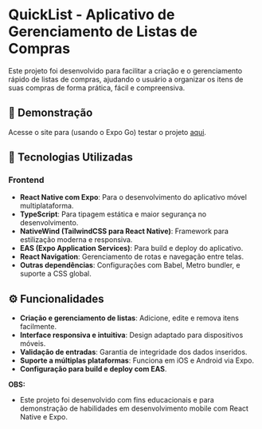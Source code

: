 # QuickList - Aplicativo de Gerenciamento de Listas de Compras

Este projeto foi desenvolvido para facilitar a criação e o gerenciamento rápido de listas de compras, ajudando o usuário a organizar os itens de suas compras de forma prática, fácil e compreensiva.

## 📸 Demonstração
Acesse o site para (usando o Expo Go) testar o projeto <a href="https://exemplo.com](https://expo.dev/preview/update?message=fix%3A+fix+each+item+price%2Fquantity+calculation&updateRuntimeVersion=1.0.0&createdAt=2025-07-30T21%3A07%3A32.523Z&slug=exp&projectId=37a22d6d-15a5-43e1-ab2e-18871315aaf7&group=48271a9e-bb60-4d9d-b4d9-46c8cc480cc0" target="_blank">aqui</a>.

## 🚀 Tecnologias Utilizadas

### Frontend
- **React Native com Expo**: Para o desenvolvimento do aplicativo móvel multiplataforma.
- **TypeScript**: Para tipagem estática e maior segurança no desenvolvimento.
- **NativeWind (TailwindCSS para React Native)**: Framework para estilização moderna e responsiva.
- **EAS (Expo Application Services)**: Para build e deploy do aplicativo.
- **React Navigation**: Gerenciamento de rotas e navegação entre telas.
- **Outras dependências**: Configurações com Babel, Metro bundler, e suporte a CSS global.

## ⚙️ Funcionalidades

- **Criação e gerenciamento de listas**: Adicione, edite e remova itens facilmente.
- **Interface responsiva e intuitiva**: Design adaptado para dispositivos móveis.
- **Validação de entradas**: Garantia de integridade dos dados inseridos.
- **Suporte a múltiplas plataformas**: Funciona em iOS e Android via Expo.
- **Configuração para build e deploy com EAS**.

**OBS:**
- Este projeto foi desenvolvido com fins educacionais e para demonstração de habilidades em desenvolvimento mobile com React Native e Expo.
